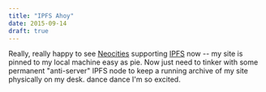 ```yaml
---
title: "IPFS Ahoy"
date: 2015-09-14
draft: true
---
```


Really, really happy to see [Neocities](http://neocities.org) supporting [IPFS](http://ipfs.io) now -- my site is pinned to my local machine easy as pie. Now just need to tinker with some permanent "anti-server" IPFS node to keep a running archive of my site physically on my desk. dance dance I'm so excited.


